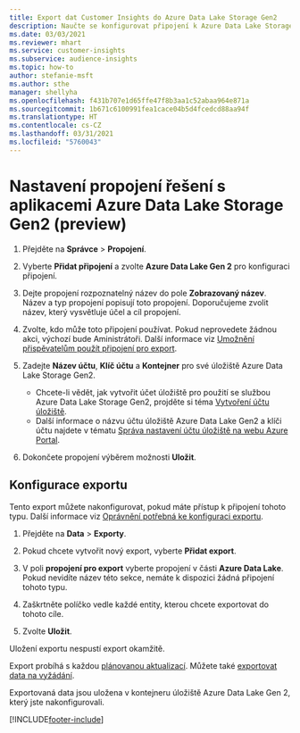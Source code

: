 ```yaml
---
title: Export dat Customer Insights do Azure Data Lake Storage Gen2
description: Naučte se konfigurovat připojení k Azure Data Lake Storage Gen2.
ms.date: 03/03/2021
ms.reviewer: mhart
ms.service: customer-insights
ms.subservice: audience-insights
ms.topic: how-to
author: stefanie-msft
ms.author: sthe
manager: shellyha
ms.openlocfilehash: f431b707e1d65ffe47f8b3aa1c52abaa964e871a
ms.sourcegitcommit: 1b671c6100991fea1cace04b5d4fcedcd88aa94f
ms.translationtype: HT
ms.contentlocale: cs-CZ
ms.lasthandoff: 03/31/2021
ms.locfileid: "5760043"
---
```

# <a name="set-up-the-connection-to-azure-data-lake-storage-gen2-preview"></a>Nastavení propojení řešení s aplikacemi Azure Data Lake Storage Gen2 (preview)

1. Přejděte na **Správce** > **Propojení**.

1. Vyberte **Přidat připojení** a zvolte **Azure Data Lake Gen 2** pro konfiguraci připojení.

1. Dejte propojení rozpoznatelný název do pole **Zobrazovaný název**. Název a typ propojení popisují toto propojení. Doporučujeme zvolit název, který vysvětluje účel a cíl propojení.

1. Zvolte, kdo může toto připojení používat. Pokud neprovedete žádnou akci, výchozí bude Aministrátoři. Další informace viz [Umožnění přispěvatelům použít připojení pro export](connections.md#allow-contributors-to-use-a-connection-for-exports).

1. Zadejte **Název účtu**, **Klíč účtu** a **Kontejner** pro své úložiště Azure Data Lake Storage Gen2.
    - Chcete-li vědět, jak vytvořit účet úložiště pro použití se službou Azure Data Lake Storage Gen2, projděte si téma [Vytvoření účtu úložiště](/azure/storage/blobs/create-data-lake-storage-account). 
    - Další informace o názvu účtu úložiště Azure Data Lake Gen2 a klíči účtu najdete v tématu [Správa nastavení účtu úložiště na webu Azure Portal](/azure/storage/common/storage-account-manage).

1. Dokončete propojení výběrem možnosti **Uložit**. 

## <a name="configure-an-export"></a>Konfigurace exportu

Tento export můžete nakonfigurovat, pokud máte přístup k připojení tohoto typu. Další informace viz [Oprávnění potřebná ke konfiguraci exportu](export-destinations.md#set-up-a-new-export).

1. Přejděte na **Data** > **Exporty**.

1. Pokud chcete vytvořit nový export, vyberte **Přidat export**.

1. V poli **propojení pro export** vyberte propojení v části **Azure Data Lake**. Pokud nevidíte název této sekce, nemáte k dispozici žádná připojení tohoto typu.

1. Zaškrtněte políčko vedle každé entity, kterou chcete exportovat do tohoto cíle.

1. Zvolte **Uložit**.

Uložení exportu nespustí export okamžitě.

Export probíhá s každou [plánovanou aktualizací](system.md#schedule-tab). Můžete také [exportovat data na vyžádání](export-destinations.md#run-exports-on-demand). 

Exportovaná data jsou uložena v kontejneru úložiště Azure Data Lake Gen 2, který jste nakonfigurovali. 

[!INCLUDE[footer-include](../includes/footer-banner.md)]
